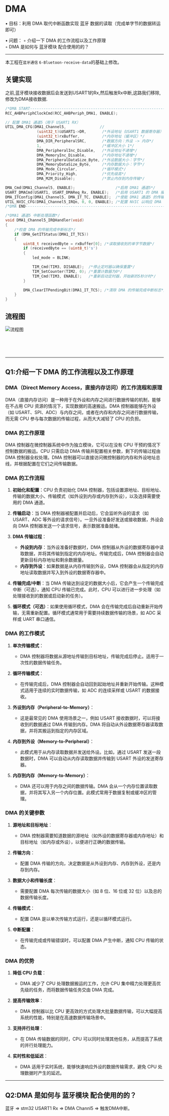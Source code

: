 # DMA

• ⽬标：利⽤ DMA 取代中断函数实现 蓝⽛ 数据的读取（完成单字节的数据转运即可）  

• 问题：
  ◦ 介绍⼀下 DMA 的⼯作流程以及⼯作原理  
  ◦ DMA 是如何与 蓝⽛模块 配合使⽤的的？  

---

本工程在`蓝⽛通信` `6-Bluetoon-receive-data`的基础上修改。

## 关键实现
之前,蓝牙模块接收数据后会发送到USART1的Rx,然后触发Rx中断,这路我们移除,修改为DMA接收数据.
```c
/*DMA START------------------------------------------------------------------------------------------------*/
RCC_AHBPeriphClockCmd(RCC_AHBPeriph_DMA1, ENABLE);

// 配置 DMA1 通道5（用于 USART1 RX）
UTIL_DMA_CFG(DMA1_Channel5,               //
              (uint32_t)&USART1->DR,       /*外设地址（USART1 数据寄存器）*/
              (uint32_t)rxBuffer,          /*内存地址（缓冲区）*/
              DMA_DIR_PeripheralSRC,       /*数据方向：外设 -> 内存*/
              1,                           /*缓冲区大小 1*/
              DMA_PeripheralInc_Disable,   /*外设地址不递增*/
              DMA_MemoryInc_Disable,       /*内存地址不递增*/
              DMA_PeripheralDataSize_Byte, /*外设数据大小：字节*/
              DMA_MemoryDataSize_Byte,     /*内存数据大小：字节*/
              DMA_Mode_Circular,           /*循环模式*/
              DMA_Priority_High,           /*优先级高*/
              DMA_M2M_Disable);            /*禁止内存到内存传输*/

DMA_Cmd(DMA1_Channel5, ENABLE);                  /*启用 DMA1 通道5*/
USART_DMACmd(USART1, USART_DMAReq_Rx, ENABLE);   /*启用 USART1 的 DMA 接收功能*/
DMA_ITConfig(DMA1_Channel5, DMA_IT_TC, ENABLE);  /*使能 DMA1 通道5 的传输完成中断*/
UTIL_NVIC_CFG(DMA1_Channel5_IRQn, 0, 0, ENABLE); /*配置 NVIC 以响应 DMA 中断*/
/*DMA END-------------------------------------------------------------------------------------------------*/

/*DMA1 通道5 中断处理函数*/
void DMA1_Channel5_IRQHandler(void)
{
    /*检查 DMA 的传输完成中断标志*/
    if (DMA_GetITStatus(DMA1_IT_TC5))
    {
        uint8_t receivedByte = rxBuffer[0]; /*读取接收到的单字节数据*/
        if (receivedByte == (uint8_t)'s')
        {
            led_mode = BLINK;

            TIM_Cmd(TIM3, DISABLE);  /*停止定时器以确保重置*/
            TIM_SetCounter(TIM2, 0); /*重置计数器为0*/
            TIM_Cmd(TIM3, ENABLE);   /*重新启动定时器，开始新的5秒计时*/
        }

        DMA_ClearITPendingBit(DMA1_IT_TC5); /*清除 DMA 的传输完成中断标志*/
    }
}
```

## 流程图
![流程图](flow.png)

<BR><BR><BR>

---

## Q1:介绍⼀下 DMA 的⼯作流程以及⼯作原理  
### DMA（Direct Memory Access，直接内存访问）的工作流程和原理

DMA（直接内存访问）是一种用于在外设和内存之间进行数据传输的机制，能够在不占用 CPU 资源的情况下，实现数据的高速搬运。DMA 控制器能够在外设（如 USART、SPI、ADC）与内存之间，或者在内存和内存之间进行数据传输，而无需 CPU 参与每次数据的传输过程，从而大大减轻了 CPU 的负担。

### DMA 的工作原理

DMA 控制器在微控制器系统中作为独立模块，它可以在没有 CPU 干预的情况下控制数据的搬运。CPU 只需启动 DMA 传输并配置相关参数，剩下的传输过程由 DMA 控制器全权处理。DMA 控制器可以直接访问微控制器的内存和外设地址总线，并根据配置在它们之间传输数据。

### DMA 的工作流程

1. **初始化和配置**：CPU 负责初始化 DMA 控制器，包括设置源地址、目标地址、传输的数据大小、传输模式（如外设到内存或内存到外设），以及选择需要使用的 DMA 通道。
   
2. **传输启动**：当 DMA 控制器被配置并启动后，它会监听外设的请求（如 USART、ADC 等外设的请求信号）。一旦外设准备好发送或接收数据，外设会向 DMA 控制器发送一个请求信号，表示数据准备就绪。

3. **DMA 传输过程**：
   - **外设到内存**：当外设准备好数据时，DMA 控制器从外设的数据寄存器中读取数据，并将其传输到指定的内存地址。传输完成后，DMA 控制器会自动更新目标内存地址和剩余数据量。
   - **内存到外设**：如果数据是从内存传输到外设，DMA 控制器会从指定的内存地址读取数据并写入到外设的数据寄存器中。

4. **传输完成/中断**：当 DMA 传输达到设定的数据大小后，它会产生一个传输完成中断（可选），通知 CPU 传输已完成。此时，CPU 可以进行进一步处理（如处理接收到的数据或启动新的任务）。

5. **循环模式（可选）**：如果使用循环模式，DMA 会在传输完成后自动重新开始传输，无需重新配置。循环模式通常用于需要持续数据传输的场景，如 ADC 采样或 UART 串口通信。

### DMA 的工作模式

1. **单次传输模式**：
   - DMA 控制器将数据从源地址传输到目标地址，传输完成后停止。适用于一次性的数据传输任务。
   
2. **循环传输模式**：
   - 在传输完成后，DMA 控制器会自动回到起始地址并重新开始传输。这种模式适用于连续的实时数据传输，如 ADC 的连续采样或 USART 的数据接收。

3. **外设到内存（Peripheral-to-Memory）**：
   - 这是最常见的 DMA 使用场景之一，例如 USART 接收数据时，可以将接收到的数据通过 DMA 传输到内存。DMA 将自动从外设数据寄存器读取数据，并将其搬运到指定的内存区域。

4. **内存到外设（Memory-to-Peripheral）**：
   - 此模式用于从内存读取数据并发送给外设。比如，通过 USART 发送一段数据时，DMA 可以自动从内存读取数据并传输到 USART 外设的发送寄存器。

5. **内存到内存（Memory-to-Memory）**：
   - DMA 还可以用于内存之间的数据传输。DMA 会从一个内存位置读取数据，并将其写入另一个内存位置。此模式常用于数据复制或缓冲区的管理。

### DMA 的关键参数

1. **源地址和目标地址**：
   - DMA 控制器需要知道数据的源地址（如外设的数据寄存器或内存地址）和目标地址（如内存或外设），以便进行正确的数据传输。

2. **传输方向**：
   - 配置 DMA 传输的方向，决定数据是从外设到内存、内存到外设，还是内存到内存。

3. **数据大小和传输长度**：
   - 需要配置 DMA 每次传输的数据大小（如 8 位、16 位或 32 位）以及总的数据传输长度。

4. **传输模式**：
   - 配置 DMA 是以单次传输方式运行，还是以循环模式运行。

5. **中断配置**：
   - 在传输完成或传输错误时，可以配置 DMA 产生中断，通知 CPU 传输的状态。

### DMA 的优势

1. **降低 CPU 负载**：
   - DMA 减少了 CPU 处理数据搬运的工作，允许 CPU 集中精力处理更高优先级的任务，而将数据传输任务交由 DMA 完成。

2. **提高传输效率**：
   - DMA 控制器以比 CPU 更高效的方式处理大批量数据传输，可以大幅提高系统的性能，特别是在高速数据传输场景中。

3. **支持并行处理**：
   - 在 DMA 传输数据的同时，CPU 可以同时处理其他任务，从而提高了系统的并行处理能力。

4. **实时性和低延迟**：
   - DMA 适用于实时系统，能够快速响应外设的数据传输需求，避免 CPU 处理数据时产生的延迟。

---

## Q2:DMA 是如何与 蓝⽛模块 配合使⽤的的？

蓝牙 => stm32 USART1 Rx => DMA Channl5 => 触发DMA中断。

